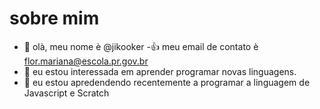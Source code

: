# sobre mim
- 👋 olà, meu nome è @jikooker
-:+1: meu email de contato è flor.mariana@escola.pr.gov.br
- 👀 eu estou interessada em aprender programar novas linguagens.
- 🌱 eu estou apredendendo recentemente a programar a linguagem de Javascript e Scratch
